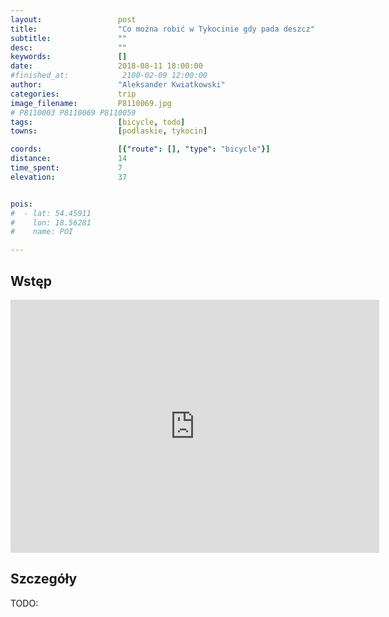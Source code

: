 ```yaml
---
layout:                 post
title:                  "Co można robić w Tykocinie gdy pada deszcz"
subtitle:               ""
desc:                   ""
keywords:               []
date:                   2018-08-11 18:00:00
#finished_at:            2100-02-09 12:00:00
author:                 "Aleksander Kwiatkowski"
categories:             trip
image_filename:         P8110069.jpg
# P8110003 P8110069 P8110059
tags:                   [bicycle, todo]
towns:                  [podlaskie, tykocin]

coords:                 [{"route": [], "type": "bicycle"}]
distance:               14
time_spent:             7
elevation:              37


pois:
#  - lat: 54.45911
#    lon: 18.56281
#    name: POI

---
```



## Wstęp

<iframe height='405' width='590' frameborder='0' allowtransparency='true' scrolling='no' src='https://www.strava.com/activities/1767937186/embed/2487667a9f0eaa5a4e76d667e8038d2d23bf7361'></iframe>

## Szczegóły

TODO:
